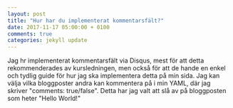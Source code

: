 ```yaml
---
layout: post
title: "Hur har du implementerat kommentarsfält?"
date: 2017-11-17 05:00:00 + 0100
comments: true
categories: jekyll update
---
```

Jag hr implementerat kommentarsfält via Disqus, mest för att detta rekommenderades av kursledningen, men också för att de hande en enkel och tydlig guide för hur jag ska implementera detta på min sida. Jag kan välja vilka bloggposter andra kan kommentera på i min YAML, där jag skriver "comments: true/false". Detta har jag valt att slå av på bloggposten som heter "Hello World!"